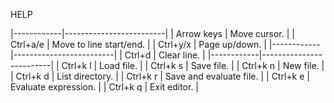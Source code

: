 HELP

|------------|-------------------------|
| Arrow keys | Move cursor.            |
| Ctrl+a/e   | Move to line start/end. |
| Ctrl+y/x   | Page up/down.           |
|------------|-------------------------|
| Ctrl+d     | Clear line.             |
|------------|-------------------------|
| Ctrl+k l   | Load file.              |
| Ctrl+k s   | Save file.              |
| Ctrl+k n   | New file.               |
| Ctrl+k d   | List directory.         |
| Ctrl+k r   | Save and evaluate file. |
| Ctrl+k e   | Evaluate expression.    |
| Ctrl+k q   | Exit editor.            |
